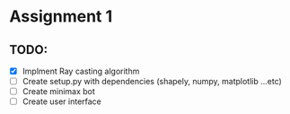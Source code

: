 # Assignment 1


## TODO:

- [x] Implment Ray casting algorithm
- [ ] Create setup.py with dependencies (shapely, numpy, matplotlib ...etc)
- [ ] Create minimax bot
- [ ] Create user interface
